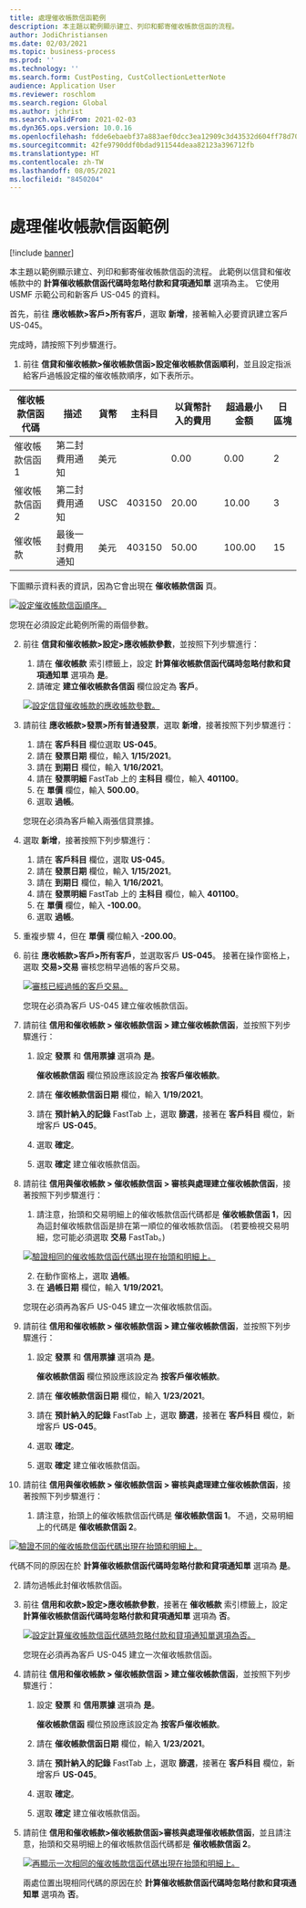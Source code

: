 ```yaml
---
title: 處理催收帳款信函範例
description: 本主題以範例顯示建立、列印和郵寄催收帳款信函的流程。
author: JodiChristiansen
ms.date: 02/03/2021
ms.topic: business-process
ms.prod: ''
ms.technology: ''
ms.search.form: CustPosting, CustCollectionLetterNote
audience: Application User
ms.reviewer: roschlom
ms.search.region: Global
ms.author: jchrist
ms.search.validFrom: 2021-02-03
ms.dyn365.ops.version: 10.0.16
ms.openlocfilehash: fdde6ebaebf37a883aef0dcc3ea12909c3d43532d604ff78d708d737b26bc57e
ms.sourcegitcommit: 42fe9790ddf0bdad911544deaa82123a396712fb
ms.translationtype: HT
ms.contentlocale: zh-TW
ms.lasthandoff: 08/05/2021
ms.locfileid: "8450204"
---
```

# <a name="process-collection-letters-example"></a>處理催收帳款信函範例

[!include [banner](../../includes/banner.md)]

本主題以範例顯示建立、列印和郵寄催收帳款信函的流程。 此範例以信貸和催收帳款中的 **計算催收帳款信函代碼時忽略付款和貸項通知單** 選項為主。 它使用 USMF 示範公司和新客戶 US-045 的資料。

首先，前往 **應收帳款\>客戶\>所有客戶**，選取 **新增**，接著輸入必要資訊建立客戶 US-045。

完成時，請按照下列步驟進行。

1. 前往 **信貸和催收帳款\>催收帳款信函\>設定催收帳款信函順利**，並且設定指派給客戶過帳設定檔的催收帳款順序，如下表所示。

|     催收帳款信函代碼      |     描述                           |     貨幣      |     主科目        |     以貨幣計入的費用     |     超過最小金額        |     日 區塊      |
|---------------------------------  |---------------------------------------    |-----------------  |-----------------------    |-------------------------- |-----------------------    |---------------------  |
|     催收帳款信函 1         |     第二封費用通知        |     美元           |                           |     0.00                  |     0.00                  |     2                 |
|     催收帳款信函 2         |     第二封費用通知        |     USC           |     403150                |     20.00                 |     10.00                 |     3                 |
|     催收帳款                    |     最後一封費用通知         |     美元           |     403150                |     50.00                 |     100.00                |     15                |

下圖顯示資料表的資訊，因為它會出現在 **催收帳款信函** 頁。 

[![設定催收帳款信函順序。](./media/Ignore-payments-creditmemos-1.PNG)](./media/Ignore-payments-creditmemos-1.PNG)

 您現在必須設定此範例所需的兩個參數。

2. 前往 **信貸和催收帳款\>設定\>應收帳款參數**，並按照下列步驟進行：

    1. 請在 **催收帳款** 索引標籤上，設定 **計算催收帳款信函代碼時忽略付款和貸項通知單** 選項為 **是**。
    2. 請確定 **建立催收帳款各信函** 欄位設定為 **客戶**。

    [![設定信貸催收帳款的應收帳款參數。](./media/Ignore-payments-creditmemos-2.PNG)](./media/Ignore-payments-creditmemos-2.PNG)

3. 請前往 **應收帳款\>發票\>所有普通發票**，選取 **新增**，接著按照下列步驟進行：

    1. 請在 **客戶科目** 欄位選取 **US-045**。
    2. 請在 **發票日期** 欄位，輸入 **1/15/2021**。
    3. 請在 **到期日** 欄位，輸入 **1/16/2021**。
    4. 請在 **發票明細** FastTab 上的 **主科目** 欄位，輸入 **401100**。
    5. 在 **單價** 欄位，輸入 **500.00**。
    6. 選取 **過帳**。

    您現在必須為客戶輸入兩張信貸票據。

4. 選取 **新增**，接著按照下列步驟進行：

    1. 請在 **客戶科目** 欄位，選取 **US-045**。
    2. 請在 **發票日期** 欄位，輸入 **1/15/2021**。
    3. 請在 **到期日** 欄位，輸入 **1/16/2021**。
    4. 請在 **發票明細** FastTab 上的 **主科目** 欄位，輸入 **401100**。
    5. 在 **單價** 欄位，輸入 **-100.00**。
    6. 選取 **過帳**。

5. 重複步驟 4，但在 **單價** 欄位輸入 **-200.00**。
6. 前往 **應收帳款\>客戶\>所有客戶**，並選取客戶 **US-045**。 接著在操作窗格上，選取 **交易\>交易** 審核您稍早過帳的客戶交易。

    [![審核已經過帳的客戶交易。](./media/Ignore-payments-creditmemos-3.PNG)](./media/Ignore-payments-creditmemos-3.PNG)

    您現在必須為客戶 US-045 建立催收帳款信函。

7. 請前往 **信用和催收帳款 \> 催收帳款信函 \> 建立催收帳款信函**，並按照下列步驟進行：

    1. 設定 **發票** 和 **信用票據** 選項為 **是**。

        **催收帳款信函** 欄位預設應該設定為 **按客戶催收帳款**。

    2. 請在 **催收帳款信函日期** 欄位，輸入 **1/19/2021**。
    3. 請在 **預計納入的記錄** FastTab 上，選取 **篩選**，接著在 **客戶科目** 欄位，新增客戶 **US-045**。
    4. 選取 **確定**。
    5. 選取 **確定** 建立催收帳款信函。

8. 請前往 **信用與催收帳款 \> 催收帳款信函 \> 審核與處理建立催收帳款信函**，接著按照下列步驟進行：

    1. 請注意，抬頭和交易明細上的催收帳款信函代碼都是 **催收帳款信函 1**，因為這封催收帳款信函是排在第一順位的催收帳款信函。 (若要檢視交易明細，您可能必須選取 **交易** FastTab。)

   [![驗證相同的催收帳款信函代碼出現在抬頭和明細上。](./media/Ignore-payments-creditmemos-4.PNG)](./media/Ignore-payments-creditmemos-4.PNG)

    2. 在動作窗格上，選取 **過帳**。
    3. 在 **過帳日期** 欄位，輸入 **1/19/2021**。

    您現在必須再為客戶 US-045 建立一次催收帳款信函。

9. 請前往 **信用和催收帳款 \> 催收帳款信函 \> 建立催收帳款信函**，並按照下列步驟進行：

    1. 設定 **發票** 和 **信用票據** 選項為 **是**。

        **催收帳款信函** 欄位預設應該設定為 **按客戶催收帳款**。

    2. 請在 **催收帳款信函日期** 欄位，輸入 **1/23/2021**。
    3. 請在 **預計納入的記錄** FastTab 上，選取 **篩選**，接著在 **客戶科目** 欄位，新增客戶 **US-045**。
    4. 選取 **確定**。
    5. 選取 **確定** 建立催收帳款信函。

10. 請前往 **信用與催收帳款 \> 催收帳款信函 \> 審核與處理建立催收帳款信函**，接著按照下列步驟進行：

    1. 請注意，抬頭上的催收帳款信函代碼是 **催收帳款信函 1**。 不過，交易明細上的代碼是 **催收帳款信函 2**。

   [![驗證不同的催收帳款信函代碼出現在抬頭和明細上。](./media/Ignore-payments-creditmemos-5.PNG)](./media/Ignore-payments-creditmemos-5.PNG)

  代碼不同的原因在於 **計算催收帳款信函代碼時忽略付款和貸項通知單** 選項為 **是**。

  2. 請勿過帳此封催收帳款信函。

11. 前往 **信用和收款\>設定\>應收帳款參數**，接著在 **催收帳款** 索引標籤上，設定 **計算催收帳款信函代碼時忽略付款和貸項通知單** 選項為 **否**。

    [![設定計算催收帳款信函代碼時忽略付款和貸項通知單選項為否。](./media/Ignore-payments-creditmemos-6.PNG)](./media/Ignore-payments-creditmemos-6.PNG)

    您現在必須再為客戶 US-045 建立一次催收帳款信函。

12. 請前往 **信用和催收帳款 \> 催收帳款信函 \> 建立催收帳款信函**，並按照下列步驟進行：

    1. 設定 **發票** 和 **信用票據** 選項為 **是**。

        **催收帳款信函** 欄位預設應該設定為 **按客戶催收帳款**。

    2. 請在 **催收帳款信函日期** 欄位，輸入 **1/23/2021**。
    3. 請在 **預計納入的記錄** FastTab 上，選取 **篩選**，接著在 **客戶科目** 欄位，新增客戶 **US-045**。
    4. 選取 **確定**。
    5. 選取 **確定** 建立催收帳款信函。

13. 請前住 **信用和催收帳款\>催收帳款信函\>審核與處理催收帳款信函**，並且請注意，抬頭和交易明細上的催收帳款信函代碼都是 **催收帳款信函 2**。

    [![再顯示一次相同的催收帳款信函代碼出現在抬頭和明細上。](./media/Ignore-payments-creditmemos-7.PNG)](./media/Ignore-payments-creditmemos-7.PNG)

    兩處位置出現相同代碼的原因在於 **計算催收帳款信函代碼時忽略付款和貸項通知單** 選項為 **否**。
